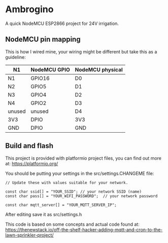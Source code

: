 # Ambrogino

A quick NodeMCU ESP2866 project for 24V irrigation.

## NodeMCU pin mapping

This is how I wired mine, your wiring might be different but take this as a guideline:

|N1 |NodeMCU GPIO|NodeMCU physical|
|---|---|---|
|N1 |GPIO16 |D0 |
|N2 |GPIO5 |D1  |
|N3 |GPIO4 |D2  |
|N4 |GPIO2 |D3  |
|unused |unused |D4 |
|3V3 |DPIO |3V3 |
|GND |DPIO |GND |

## Build and flash

This project is provided with platformio project files, you can find out more at: https://platformio.org/

You should be putting your settings in the src/settings.CHANGEME file:

```
// Update these with values suitable for your network.

const char ssid[] = "YOUR_SSID"; // your network SSID (name)
const char pass[] = "YOUR_WIFI_PASSWORD";  // your network password

const char mqtt_server[] = "YOUR_MQTT_SERVER_IP";
```

After editing save it as src/settings.h

This code is based on some concepts and actual code found at: https://thenewstack.io/off-the-shelf-hacker-adding-mqtt-and-cron-to-the-lawn-sprinkler-project/